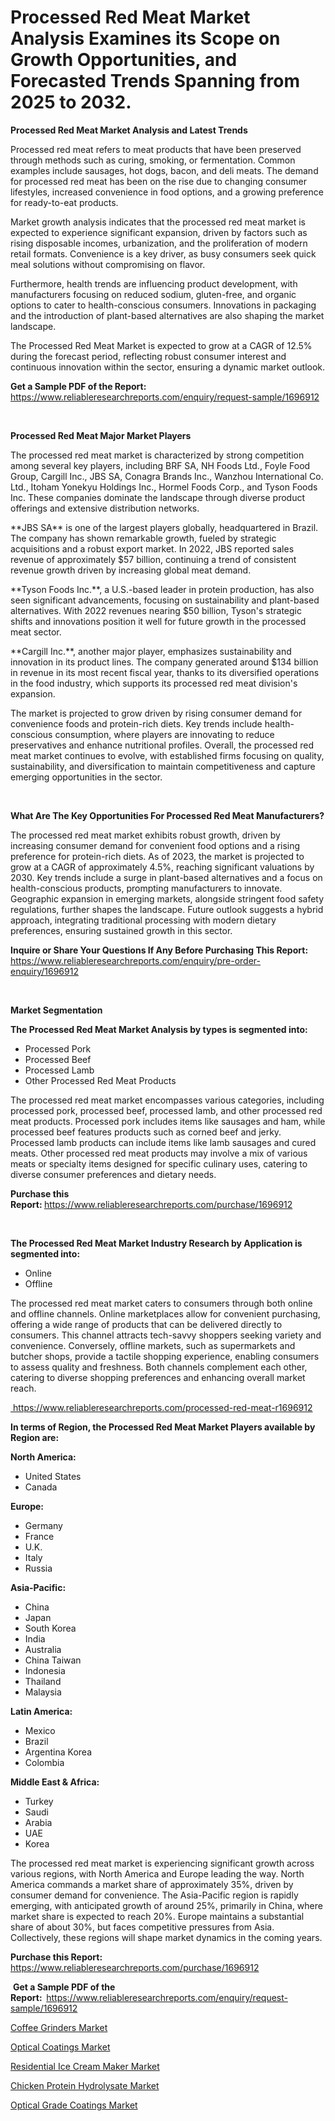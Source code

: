 <p><h1>Processed Red Meat Market Analysis Examines its Scope on Growth Opportunities, and Forecasted Trends Spanning from 2025 to 2032.</h1></p><p><strong>Processed Red Meat Market Analysis and Latest Trends</strong></p>
<p><p>Processed red meat refers to meat products that have been preserved through methods such as curing, smoking, or fermentation. Common examples include sausages, hot dogs, bacon, and deli meats. The demand for processed red meat has been on the rise due to changing consumer lifestyles, increased convenience in food options, and a growing preference for ready-to-eat products.</p><p>Market growth analysis indicates that the processed red meat market is expected to experience significant expansion, driven by factors such as rising disposable incomes, urbanization, and the proliferation of modern retail formats. Convenience is a key driver, as busy consumers seek quick meal solutions without compromising on flavor.</p><p>Furthermore, health trends are influencing product development, with manufacturers focusing on reduced sodium, gluten-free, and organic options to cater to health-conscious consumers. Innovations in packaging and the introduction of plant-based alternatives are also shaping the market landscape. </p><p>The Processed Red Meat Market is expected to grow at a CAGR of 12.5% during the forecast period, reflecting robust consumer interest and continuous innovation within the sector, ensuring a dynamic market outlook.</p></p>
<p><strong>Get a Sample PDF of the Report:&nbsp;</strong> <a href="https://www.reliableresearchreports.com/enquiry/request-sample/1696912?utm_campaign=83&utm_medium=2&utm_source=Github&utm_content=ia&utm_term=08012025&utm_id=processed-red-meat">https://www.reliableresearchreports.com/enquiry/request-sample/1696912</a></p>
<p>&nbsp;</p>
<p><strong>Processed Red Meat Major Market Players</strong></p>
<p><p>The processed red meat market is characterized by strong competition among several key players, including BRF SA, NH Foods Ltd., Foyle Food Group, Cargill Inc., JBS SA, Conagra Brands Inc., Wanzhou International Co. Ltd., Itoham Yonekyu Holdings Inc., Hormel Foods Corp., and Tyson Foods Inc. These companies dominate the landscape through diverse product offerings and extensive distribution networks.</p><p>**JBS SA** is one of the largest players globally, headquartered in Brazil. The company has shown remarkable growth, fueled by strategic acquisitions and a robust export market. In 2022, JBS reported sales revenue of approximately $57 billion, continuing a trend of consistent revenue growth driven by increasing global meat demand.</p><p>**Tyson Foods Inc.**, a U.S.-based leader in protein production, has also seen significant advancements, focusing on sustainability and plant-based alternatives. With 2022 revenues nearing $50 billion, Tyson's strategic shifts and innovations position it well for future growth in the processed meat sector.</p><p>**Cargill Inc.**, another major player, emphasizes sustainability and innovation in its product lines. The company generated around $134 billion in revenue in its most recent fiscal year, thanks to its diversified operations in the food industry, which supports its processed red meat division's expansion.</p><p>The market is projected to grow driven by rising consumer demand for convenience foods and protein-rich diets. Key trends include health-conscious consumption, where players are innovating to reduce preservatives and enhance nutritional profiles. Overall, the processed red meat market continues to evolve, with established firms focusing on quality, sustainability, and diversification to maintain competitiveness and capture emerging opportunities in the sector.</p></p>
<p>&nbsp;</p>
<p><strong>What Are The Key Opportunities For Processed Red Meat Manufacturers?</strong></p>
<p><p>The processed red meat market exhibits robust growth, driven by increasing consumer demand for convenient food options and a rising preference for protein-rich diets. As of 2023, the market is projected to grow at a CAGR of approximately 4.5%, reaching significant valuations by 2030. Key trends include a surge in plant-based alternatives and a focus on health-conscious products, prompting manufacturers to innovate. Geographic expansion in emerging markets, alongside stringent food safety regulations, further shapes the landscape. Future outlook suggests a hybrid approach, integrating traditional processing with modern dietary preferences, ensuring sustained growth in this sector.</p></p>
<p><strong>Inquire or Share Your Questions If Any Before Purchasing This Report:</strong> <a href="https://www.reliableresearchreports.com/enquiry/pre-order-enquiry/1696912?utm_campaign=83&utm_medium=2&utm_source=Github&utm_content=ia&utm_term=08012025&utm_id=processed-red-meat">https://www.reliableresearchreports.com/enquiry/pre-order-enquiry/1696912</a></p>
<p>&nbsp;</p>
<p><strong>Market Segmentation</strong></p>
<p><strong>The Processed Red Meat Market Analysis by types is segmented into:</strong></p>
<p><ul><li>Processed Pork</li><li>Processed Beef</li><li>Processed Lamb</li><li>Other Processed Red Meat Products</li></ul></p>
<p><p>The processed red meat market encompasses various categories, including processed pork, processed beef, processed lamb, and other processed red meat products. Processed pork includes items like sausages and ham, while processed beef features products such as corned beef and jerky. Processed lamb products can include items like lamb sausages and cured meats. Other processed red meat products may involve a mix of various meats or specialty items designed for specific culinary uses, catering to diverse consumer preferences and dietary needs.</p></p>
<p><strong>Purchase this Report:&nbsp;</strong><a href="https://www.reliableresearchreports.com/purchase/1696912?utm_campaign=83&utm_medium=2&utm_source=Github&utm_content=ia&utm_term=08012025&utm_id=processed-red-meat">https://www.reliableresearchreports.com/purchase/1696912</a></p>
<p>&nbsp;</p>
<p><strong>The Processed Red Meat Market Industry Research by Application is segmented into:</strong></p>
<p><ul><li>Online</li><li>Offline</li></ul></p>
<p><p>The processed red meat market caters to consumers through both online and offline channels. Online marketplaces allow for convenient purchasing, offering a wide range of products that can be delivered directly to consumers. This channel attracts tech-savvy shoppers seeking variety and convenience. Conversely, offline markets, such as supermarkets and butcher shops, provide a tactile shopping experience, enabling consumers to assess quality and freshness. Both channels complement each other, catering to diverse shopping preferences and enhancing overall market reach.</p></p>
<p><a href="https://www.reliableresearchreports.com/processed-red-meat-r1696912?utm_campaign=83&utm_medium=2&utm_source=Github&utm_content=ia&utm_term=08012025&utm_id=processed-red-meat">&nbsp;https://www.reliableresearchreports.com/processed-red-meat-r1696912</a></p>
<p><strong>In terms of Region, the Processed Red Meat Market Players available by Region are:</strong></p>
<p>
    <p> <strong> North America: </strong>
        <ul>
            <li>United States</li>
            <li>Canada</li>
        </ul>
        </p> 
    <p> <strong> Europe: </strong>
        <ul>
            <li>Germany</li>
            <li>France</li>
            <li>U.K.</li>
            <li>Italy</li>
            <li>Russia</li>
        </ul>
        </p> 
    <p> <strong> Asia-Pacific: </strong>
        <ul>
            <li>China</li>
            <li>Japan</li>
            <li>South Korea</li>
            <li>India</li>
            <li>Australia</li>
            <li>China Taiwan</li>
            <li>Indonesia</li>
            <li>Thailand</li>
            <li>Malaysia</li>
        </ul>
        </p> 
    <p> <strong> Latin America: </strong>
        <ul>
            <li>Mexico</li>
            <li>Brazil</li>
            <li>Argentina Korea</li>
            <li>Colombia</li>
        </ul>
        </p> 
    <p> <strong> Middle East & Africa: </strong>
        <ul>
            <li>Turkey</li>
            <li>Saudi</li>
            <li>Arabia</li>
            <li>UAE</li>
            <li>Korea</li>
        </ul>
    </p>
    </p>
<p><p>The processed red meat market is experiencing significant growth across various regions, with North America and Europe leading the way. North America commands a market share of approximately 35%, driven by consumer demand for convenience. The Asia-Pacific region is rapidly emerging, with anticipated growth of around 25%, primarily in China, where market share is expected to reach 20%. Europe maintains a substantial share of about 30%, but faces competitive pressures from Asia. Collectively, these regions will shape market dynamics in the coming years.</p></p>
<p><strong>Purchase this Report: </strong><a href="https://www.reliableresearchreports.com/purchase/1696912?utm_campaign=83&utm_medium=2&utm_source=Github&utm_content=ia&utm_term=08012025&utm_id=processed-red-meat">https://www.reliableresearchreports.com/purchase/1696912</a></p>
<p>&nbsp;<strong>Get a Sample PDF of the Report:&nbsp;&nbsp;</strong><a href="https://www.reliableresearchreports.com/enquiry/request-sample/1696912?utm_campaign=83&utm_medium=2&utm_source=Github&utm_content=ia&utm_term=08012025&utm_id=processed-red-meat">https://www.reliableresearchreports.com/enquiry/request-sample/1696912</a></p>
<p><strong></strong></p>
<p><p><a href="https://github.com/tona7vba/Market-Research-Report-List-1/blob/main/coffee-grinders-market.md?utm_campaign=83&utm_medium=2&utm_source=Github&utm_content=ia&utm_term=08012025&utm_id=processed-red-meat">Coffee Grinders Market</a></p><p><a href="https://github.com/tambraunrue691969/Market-Research-Report-List-1/blob/main/optical-coatings-market.md?utm_campaign=83&utm_medium=2&utm_source=Github&utm_content=ia&utm_term=08012025&utm_id=processed-red-meat">Optical Coatings Market</a></p><p><a href="https://github.com/mharielmesa/Market-Research-Report-List-5/blob/main/residential-ice-cream-maker-market.md?utm_campaign=83&utm_medium=2&utm_source=Github&utm_content=ia&utm_term=08012025&utm_id=processed-red-meat">Residential Ice Cream Maker Market</a></p><p><a href="https://github.com/tasiahtahathorn/Market-Research-Report-List-1/blob/main/chicken-protein-hydrolysate-market.md?utm_campaign=83&utm_medium=2&utm_source=Github&utm_content=ia&utm_term=08012025&utm_id=processed-red-meat">Chicken Protein Hydrolysate Market</a></p><p><a href="https://github.com/jeastefanowicz7816/Market-Research-Report-List-1/blob/main/optical-grade-coatings-market.md?utm_campaign=83&utm_medium=2&utm_source=Github&utm_content=ia&utm_term=08012025&utm_id=processed-red-meat">Optical Grade Coatings Market</a></p></p>